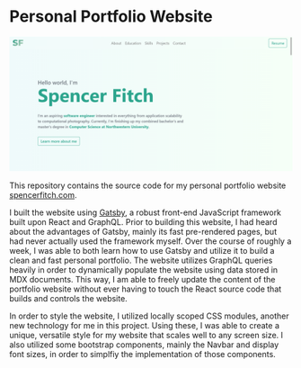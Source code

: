 # Personal Portfolio Website

![Website Logo](/docs/hero.png)

This repository contains the source code for my personal portfolio website [spencerfitch.com](https://www.spencerfitch.com). 

I built the website using [Gatsby](https://www.gatsbyjs.com/), a robust front-end JavaScript framework built upon React and GraphQL. Prior to building this website, I had heard about the advantages of Gatsby, mainly its fast pre-rendered pages, but had never actually used the framework myself. Over the course of roughly a week, I was able to both learn how to use Gatsby and utilize it to build a clean and fast personal portfolio. The website utilizes GraphQL queries heavily in order to dynamically populate the website using data stored in MDX documents. This way, I am able to freely update the content of the portfolio website without ever having to touch the React source code that builds and controls the website. 

In order to style the website, I utilized locally scoped CSS modules, another new technology for me in this project. Using these, I was able to create a unique, versatile style for my website that scales well to any screen size. I also utilized some bootstrap components, mainly the Navbar and display font sizes, in order to simplfiy the implementation of those components.
